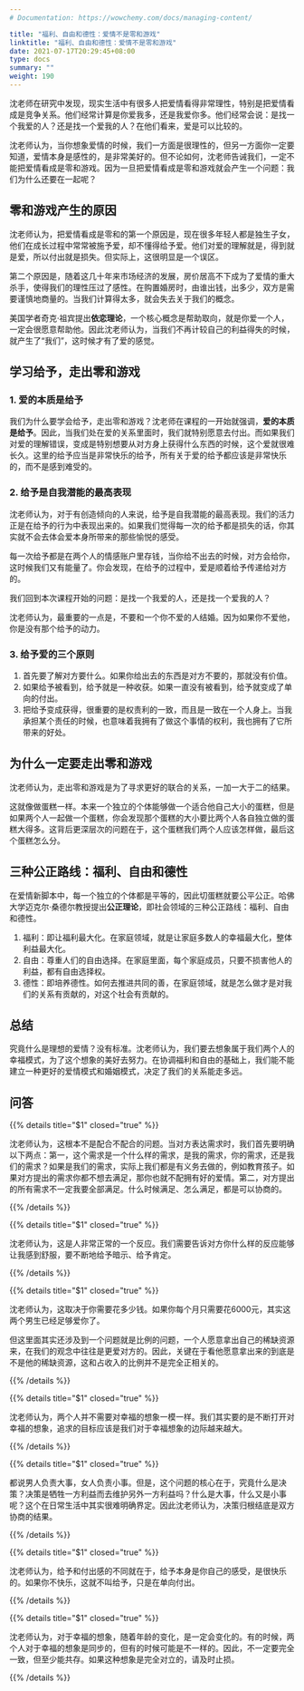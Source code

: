 ```yaml
---
# Documentation: https://wowchemy.com/docs/managing-content/

title: "福利、自由和德性：爱情不是零和游戏"
linktitle: "福利、自由和德性：爱情不是零和游戏"
date: 2021-07-17T20:29:45+08:00
type: docs
summary: ""
weight: 190
---
```


<!--more-->

沈老师在研究中发现，现实生活中有很多人把爱情看得非常理性，特别是把爱情看成是竞争关系。他们经常计算是你爱我多，还是我爱你多。他们经常会说：是找一个我爱的人？还是找一个爱我的人？在他们看来，爱是可以比较的。

沈老师认为，当你想象爱情的时候，我们一方面是很理性的，但另一方面你一定要知道，爱情本身是感性的，是非常美好的。但不论如何，沈老师告诫我们，一定不能把爱情看成是零和游戏。因为一旦把爱情看成是零和游戏就会产生一个问题：我们为什么还要在一起呢？

## 零和游戏产生的原因

沈老师认为，把爱情看成是零和的第一个原因是，现在很多年轻人都是独生子女，他们在成长过程中常常被施予爱，却不懂得给予爱。他们对爱的理解就是，得到就是爱，所以付出就是损失。但实际上，这很明显是一个误区。

第二个原因是，随着这几十年来市场经济的发展，房价居高不下成为了爱情的重大杀手，使得我们的理性压过了感性。在购置婚房时，由谁出钱，出多少，双方是需要谨慎地商量的。当我们计算得太多，就会失去关于我们的概念。

美国学者奇克·祖宾提出**依恋理论**，一个核心概念是帮助取向，就是你爱一个人，一定会很愿意帮助他。因此沈老师认为，当我们不再计较自己的利益得失的时候，就产生了“我们”，这时候才有了爱的感觉。

## 学习给予，走出零和游戏

### 1. 爱的本质是给予

我们为什么要学会给予，走出零和游戏？沈老师在课程的一开始就强调，**爱的本质是给予**。因此，当我们处在爱的关系里面时，我们就特别愿意去付出。而如果我们对爱的理解错误，变成是特别想要从对方身上获得什么东西的时候，这个爱就很难长久。这里的给予应当是非常快乐的给予，所有关于爱的给予都应该是非常快乐的，而不是感到难受的。

### 2. 给予是自我潜能的最高表现

沈老师认为，对于有创造倾向的人来说，给予是自我潜能的最高表现。我们的活力正是在给予的行为中表现出来的。如果我们觉得每一次的给予都是损失的话，你其实就不会去体会爱本身所带来的那些愉悦的感受。

每一次给予都是在两个人的情感账户里存钱，当你给不出去的时候，对方会给你，这时候我们又有能量了。你会发现，在给予的过程中，爱是顺着给予传递给对方的。

我们回到本次课程开始的问题：是找一个我爱的人，还是找一个爱我的人？

沈老师认为，最重要的一点是，不要和一个你不爱的人结婚。因为如果你不爱他，你是没有那个给予的动力。

### 3. 给予爱的三个原则

1. 首先要了解对方要什么。如果你给出去的东西是对方不要的，那就没有价值。
2. 如果给予被看到，给予就是一种收获。如果一直没有被看到，给予就变成了单向的付出。
3. 把给予变成获得，很重要的是权责利的一致，而且是一致在一个人身上。当我承担某个责任的时候，也意味着我拥有了做这个事情的权利，我也拥有了它所带来的好处。

## 为什么一定要走出零和游戏

沈老师认为，走出零和游戏是为了寻求更好的联合的关系，一加一大于二的结果。

这就像做蛋糕一样。本来一个独立的个体能够做一个适合他自己大小的蛋糕，但是如果两个人一起做一个蛋糕，你会发现那个蛋糕的大小要比两个人各自独立做的蛋糕大得多。这背后更深层次的问题在于，这个蛋糕我们两个人应该怎样做，最后这个蛋糕怎么分。

## 三种公正路线：福利、自由和德性

在爱情新脚本中，每一个独立的个体都是平等的，因此切蛋糕就要公平公正。哈佛大学迈克尔·桑德尔教授提出**公正理论**，即社会领域的三种公正路线：福利、自由和德性。

1. 福利：即让福利最大化。在家庭领域，就是让家庭多数人的幸福最大化，整体利益最大化。
2. 自由：尊重人们的自由选择。在家庭里面，每个家庭成员，只要不损害他人的利益，都有自由选择权。
3. 德性：即培养德性。如何去推进共同的善，在家庭领域，就是怎么做才是对我们的关系有贡献的，对这个社会有贡献的。

## 总结

究竟什么是理想的爱情？没有标准。沈老师认为，我们要去想象属于我们两个人的幸福模式，为了这个想象的美好去努力。在协调福利和自由的基础上，我们能不能建立一种更好的爱情模式和婚姻模式，决定了我们的关系能走多远。

## 问答

{{% details title="$1" closed="true" %}}

沈老师认为，这根本不是配合不配合的问题。当对方表达需求时，我们首先要明确以下两点：第一，这个需求是一个什么样的需求，是我的需求，你的需求，还是我们的需求？如果是我们的需求，实际上我们都是有义务去做的，例如教育孩子。如果对方提出的需求你都不想去满足，那你也就不配拥有好的爱情。第二，对方提出的所有需求不一定我要全部满足。什么时候满足、怎么满足，都是可以协商的。

{{% /details %}}

{{% details title="$1" closed="true" %}}

沈老师认为，这是人非常正常的一个反应。我们需要告诉对方你什么样的反应能够让我感到舒服，要不断地给予暗示、给予肯定。

{{% /details %}}

{{% details title="$1" closed="true" %}}

沈老师认为，这取决于你需要花多少钱。如果你每个月只需要花6000元，其实这两个男生已经足够爱你了。

但这里面其实还涉及到一个问题就是比例的问题，一个人愿意拿出自己的稀缺资源来，在我们的观念中往往是更爱对方的。因此，关键在于看他愿意拿出来的到底是不是他的稀缺资源，这和占收入的比例并不是完全正相关的。

{{% /details %}}

{{% details title="$1" closed="true" %}}

沈老师认为，两个人并不需要对幸福的想象一模一样。我们其实要的是不断打开对幸福的想象，追求的目标应该是我们对于幸福想象的边际越来越大。

{{% /details %}}

{{% details title="$1" closed="true" %}}

都说男人负责大事，女人负责小事。但是，这个问题的核心在于，究竟什么是决策？决策是牺牲一方利益而去维护另外一方利益吗？什么是大事，什么又是小事呢？这个在日常生活中其实很难明确界定。因此沈老师认为，决策归根结底是双方协商的结果。

{{% /details %}}

{{% details title="$1" closed="true" %}}

沈老师认为，给予和付出感的不同就在于，给予本身是你自己的感受，是很快乐的。如果你不快乐，这就不叫给予，只是在单向付出。

{{% /details %}}

{{% details title="$1" closed="true" %}}

沈老师认为，对于幸福的想象，随着年龄的变化，是一定会变化的。有的时候，两个人对于幸福的想象是同步的，但有的时候可能是不一样的。因此，不一定要完全一致，但至少能共存。如果这种想象是完全对立的，请及时止损。

{{% /details %}}